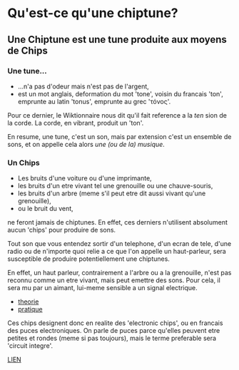 # Qu'est-ce qu'une chiptune?

## Une Chiptune est une tune produite aux moyens de Chips 

### Une tune...

* ...n'a pas d'odeur mais n'est pas de l'argent,
* est un mot anglais, deformation du mot 'tone', voisin du francais 'ton', emprunte au latin 'tonus', emprunte au grec 'τόνος'.

Pour ce dernier, le Wiktionnaire nous dit qu'il fait reference a la _ten_ sion de la corde. La corde, en vibrant, produit un 'ton'.

En resume, une tune, c'est un son, mais par extension c'est un ensemble de sons, et on appelle cela alors *une (ou de la) musique*.

### Un Chips

* Les bruits d'une voiture ou d'une imprimante,
* les bruits d'un etre vivant tel une grenouille ou une chauve-souris, 
* les bruits d'un arbre (meme s'il peut etre dit aussi vivant qu'une grenouille),
* ou le bruit du vent,

ne feront jamais de chiptunes. En effet, ces derniers n'utilisent absolument aucun 'chips' pour produire de sons.

Tout son que vous entendez sortir d'un telephone, d'un ecran de tele, d'une radio ou de n'importe quoi relie a
ce que l'on appelle un haut-parleur, sera susceptible de produire potentiellement une chiptunes.

En effet, un haut parleur, contrairement a l'arbre ou a la grenouille, n'est pas reconnu comme un etre vivant, mais
peut emettre des sons. Pour cela, il sera mu par un aimant, lui-meme sensible a un signal electrique.

* [theorie](https://www.youtube.com/watch?v=dMPl1shJ3L0)
* [pratique](https://www.youtube.com/watch?v=bRGRYZX_AT4)

Ces chips designent donc en realite des 'electronic chips', ou en francais des puces electroniques.
On parle de puces parce qu'elles peuvent etre petites et rondes (meme si pas toujours), mais le terme preferable sera 'circuit integre'.

<a href="/chiptunes/test">LIEN</a>